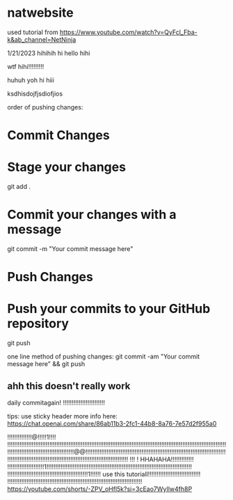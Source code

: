 # natwebsite

used tutorial from https://www.youtube.com/watch?v=QyFcl_Fba-k&ab_channel=NetNinja

1/21/2023
hihihih
hi
hello
hihi

wtf
hihi!!!!!!!!!

huhuh
yoh hi hiii

ksdhisdojfjsdiofjios

order of pushing changes:
# Commit Changes
# Stage your changes
git add .

# Commit your changes with a message
git commit -m "Your commit message here"

# Push Changes
# Push your commits to your GitHub repository
git push
 

one line method of pushing changes:
git commit -am "Your commit message here" && git push
## ahh this doesn't really work

daily commitagain! !!!!!!!!!!!!!!!!!!!!!!!!

tips: use sticky header
more info here: https://chat.openai.com/share/86ab11b3-2fc1-44b8-8a76-7e57d2f955a0

!!!!!!!!!!!!!!@!!!!!1!!!!
!!!!!!!!!!!!!!!!!!!!!!!!!!!!!!!!!!!!!!!!!!!!!!!!!!!!!!!!!!!!!!!!!!!!!!!!!!!!!!!!!!!!!!!!!!!!!!!!!!!!!!!!!!!!!!!!!!!!!!!!!!!!!!!!!!!!!!!!!!!!!!!!!!!!!!!!!!!!!!!!!!!@@!!!!!!!!!!!!!!!!!!!!!!!!!!!!!!!!!!!!!!!!!!!!!!!!!!!!!!!!!!!!!!!!!!!!!!!!!!!!!!!!!!!!!!!!!!!!!!!!!!!!!!!!!!!!!!!!!!!!!!!!!!!!!!!!!!!!!!!!!!!!!!!!!!!!!
!!!
!
HHAHAHA!!!!!!!!!!!!!
!!!!!!!!!!!!!!!!!!!!!1!!!!!!!!!!!!!!!!!!!!!!!!!!!!!!!!!!!!!!!!!!!!!!!!!!!!!!!!!!!!!!!!!!!!!!!!!!!!!!!!!!!
!!!!!!!!!!!!!!!!!!!!!!!!!!!!!!!!!!!!!!!!!!!!!!1!!!!!!
use this tutoriall!!!!!!!!!!!!!!!!!!!!!!!!!!!!!!
!!!!!!!!!!!!!!!!!!!!!!!!!!!!!!!!!!!!!!!!!!!!!!!!!!!!!!!!!!!!!!!!!!!!!!!!!!!!!
https://youtube.com/shorts/-ZPV_oHfl5k?si=3cEao7WyIlw4fh8P